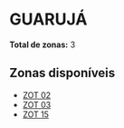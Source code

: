 # GUARUJÁ

**Total de zonas:** 3

## Zonas disponíveis

- [ZOT 02](./zot-02.md)
- [ZOT 03](./zot-03.md)
- [ZOT 15](./zot-15.md)